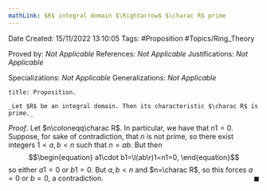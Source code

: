 ```yaml
---
mathLink: $R$ integral domain $\Rightarrow$ $\charac R$ prime
---
```


<div class="topSpace"></div>

Date Created: 15/11/2022 13:10:05
Tags: #Proposition #Topics/Ring_Theory

Proved by: _Not Applicable_
References: _Not Applicable_
Justifications: _Not Applicable_

Specializations: _Not Applicable_
Generalizations: _Not Applicable_

``` ad-Proposition
title: Proposition.

_Let $R$ be an integral domain. Then its characteristic $\charac R$ is prime._

```

_Proof_. Let $n\coloneqq\charac R$. In particular, we have that $n1=0$. Suppose, for sake of contradiction, that $n$ is not prime, so there exist integers $1<a,b<n$ such that $n=ab$. But then
$$\begin{equation}
    a1\cdot b1=\l(ab\r)1=n1=0,
\end{equation}$$
so either $a1=0$ or $b1=0$. But $a,b<n$ and $n=\charac R$, so this forces $a=0$ or $b=0$, a contradiction.<span style="float:right;">$\blacksquare$</span>
